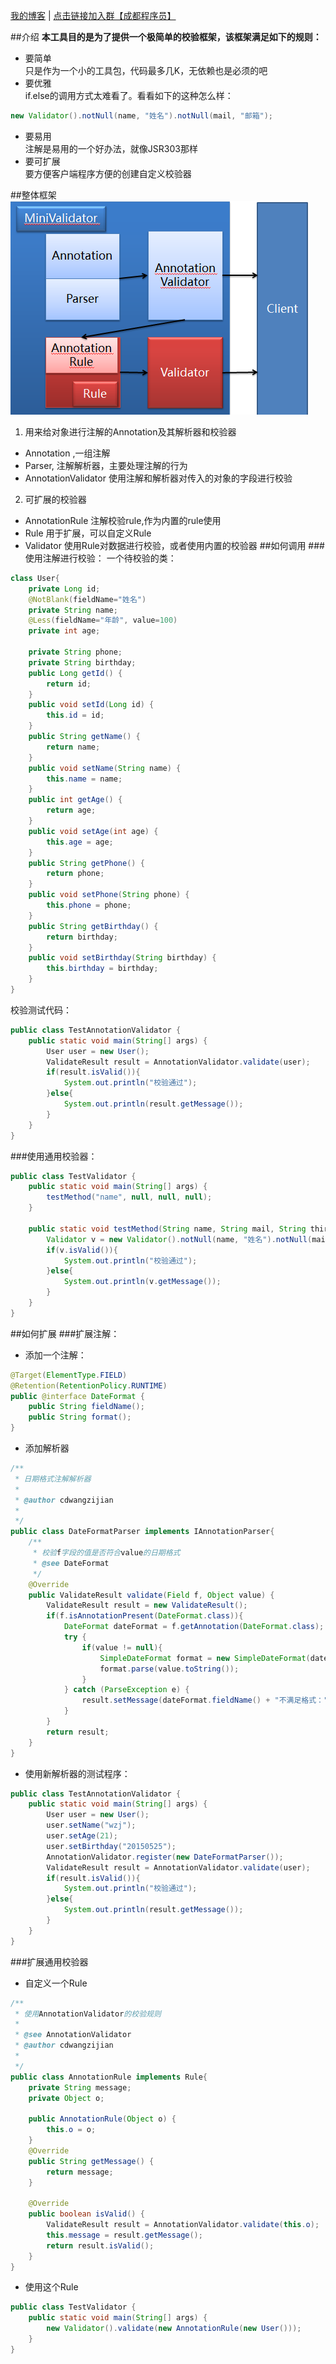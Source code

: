 <a href="http://blog.csdn.net/three_man/" target="_blank">我的博客</a> | <a href="http://url.cn/JEWVPw">点击链接加入群【成都程序员】</a>

##介绍
**本工具目的是为了提供一个极简单的校验框架，该框架满足如下的规则：**
  * 要简单  
只是作为一个小的工具包，代码最多几K，无依赖也是必须的吧 
  * 要优雅  
if.else的调用方式太难看了。看看如下的这种怎么样：  
```Java
new Validator().notNull(name, "姓名").notNull(mail, "邮箱");
```
  * 要易用  
注解是易用的一个好办法，就像JSR303那样
  * 要可扩展  
要方便客户端程序方便的创建自定义校验器

##整体框架
![image](https://raw.githubusercontent.com/wangzijian777/MiniValidator/master/pic/struts.png) 

1. 用来给对象进行注解的Annotation及其解析器和校验器


* Annotation ,一组注解 
* Parser, 注解解析器，主要处理注解的行为 
* AnnotationValidator 使用注解和解析器对传入的对象的字段进行校验
2. 可扩展的校验器 


* AnnotationRule 注解校验rule,作为内置的rule使用 
* Rule 用于扩展，可以自定义Rule 
* Validator 使用Rule对数据进行校验，或者使用内置的校验器
##如何调用
###使用注解进行校验：
一个待校验的类：
```Java
class User{
    private Long id;
    @NotBlank(fieldName="姓名")
    private String name;
    @Less(fieldName="年龄", value=100)
    private int age;

    private String phone;
    private String birthday;
    public Long getId() {
        return id;
    }
    public void setId(Long id) {
        this.id = id;
    }
    public String getName() {
        return name;
    }
    public void setName(String name) {
        this.name = name;
    }
    public int getAge() {
        return age;
    }
    public void setAge(int age) {
        this.age = age;
    }
    public String getPhone() {
        return phone;
    }
    public void setPhone(String phone) {
        this.phone = phone;
    }
    public String getBirthday() {
        return birthday;
    }
    public void setBirthday(String birthday) {
        this.birthday = birthday;
    }
}
```
校验测试代码：
```Java
public class TestAnnotationValidator {
    public static void main(String[] args) {
        User user = new User();
        ValidateResult result = AnnotationValidator.validate(user);
        if(result.isValid()){
            System.out.println("校验通过");
        }else{
            System.out.println(result.getMessage());
        }
    }
}
```

###使用通用校验器：
```Java
public class TestValidator {
    public static void main(String[] args) {
        testMethod("name", null, null, null);
    }

    public static void testMethod(String name, String mail, String thirdOrderId, String address){
        Validator v = new Validator().notNull(name, "姓名").notNull(mail, "邮箱").notNull(address, "地址");
        if(v.isValid()){
            System.out.println("校验通过");
        }else{
            System.out.println(v.getMessage());
        }
    }
}
```
##如何扩展
###扩展注解：
* 添加一个注解：
```java
@Target(ElementType.FIELD)
@Retention(RetentionPolicy.RUNTIME)
public @interface DateFormat {
    public String fieldName();
    public String format();
}
```
* 添加解析器
```Java
/**
 * 日期格式注解解析器
 * 
 * @author cdwangzijian
 *
 */
public class DateFormatParser implements IAnnotationParser{
    /**
     * 校验f字段的值是否符合value的日期格式
     * @see DateFormat
     */
    @Override
    public ValidateResult validate(Field f, Object value) {
        ValidateResult result = new ValidateResult();
        if(f.isAnnotationPresent(DateFormat.class)){
            DateFormat dateFormat = f.getAnnotation(DateFormat.class);
            try {
                if(value != null){
                    SimpleDateFormat format = new SimpleDateFormat(dateFormat.format());
                    format.parse(value.toString());
                }
            } catch (ParseException e) {
                result.setMessage(dateFormat.fieldName() + "不满足格式：" + dateFormat.format());
            }   
        }
        return result;
    }
}
```
* 使用新解析器的测试程序：
```Java
public class TestAnnotationValidator {
    public static void main(String[] args) {
        User user = new User();
        user.setName("wzj");
        user.setAge(21);
        user.setBirthday("20150525");
        AnnotationValidator.register(new DateFormatParser());
        ValidateResult result = AnnotationValidator.validate(user);
        if(result.isValid()){
            System.out.println("校验通过");
        }else{
            System.out.println(result.getMessage());
        }
    }
}
```

###扩展通用校验器
* 自定义一个Rule

```Java
/**
 * 使用AnnotationValidator的校验规则
 * 
 * @see AnnotationValidator
 * @author cdwangzijian
 *
 */
public class AnnotationRule implements Rule{
    private String message;
    private Object o;

    public AnnotationRule(Object o) {
        this.o = o;
    }
    @Override
    public String getMessage() {
        return message;
    }

    @Override
    public boolean isValid() {
        ValidateResult result = AnnotationValidator.validate(this.o);
        this.message = result.getMessage();
        return result.isValid();
    }
}
```
* 使用这个Rule
```Java
public class TestValidator {
    public static void main(String[] args) {
        new Validator().validate(new AnnotationRule(new User()));
    }
}
```
